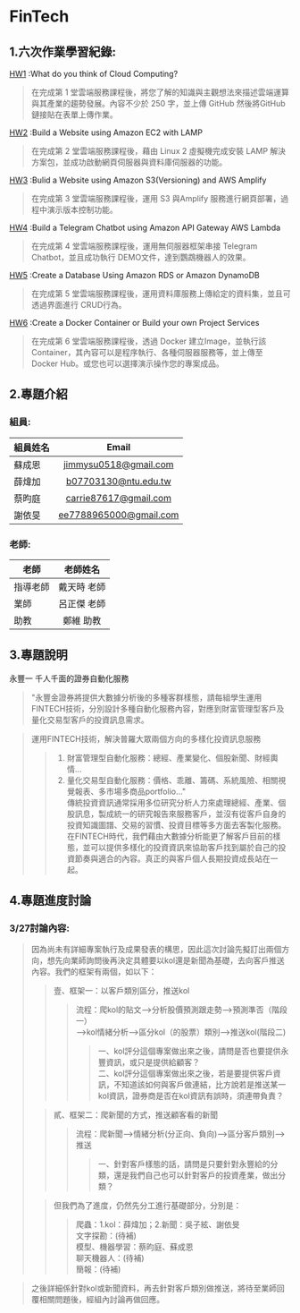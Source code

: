 # FinTech
## 1.六次作業學習紀錄:
[HW1](https://github.com/wzxaldrishine/FinTech/blob/main/HW1/HW1.md)   :What do you think of Cloud Computing?

> 在完成第 1 堂雲端服務課程後，將您了解的知識與主觀想法來描述雲端運算與其產業的趨勢發展。內容不少於 250 字，並上傳 GitHub 然後將GitHub 鏈接貼在表單上傳作業。

[HW2](https://github.com/wzxaldrishine/FinTech/blob/main/HW2/HW2.md)   :Build a Website using Amazon EC2 with LAMP

> 在完成第 2 堂雲端服務課程後，藉由 Linux 2 虛擬機完成安裝 LAMP 解決方案包，並成功啟動網頁伺服器與資料庫伺服器的功能。

[HW3](https://github.com/wzxaldrishine/FinTech/blob/main/HW3/HW3.md)   :Bulid a Website using Amazon S3(Versioning) and AWS Amplify

>在完成第 3 堂雲端服務課程後，運用 S3 與Amplify 服務進行網頁部署，過程中演示版本控制功能。

[HW4](https://github.com/wzxaldrishine/FinTech/blob/main/HW4/HW4.md)   :Build a Telegram Chatbot using Amazon API Gateway AWS Lambda

> 在完成第 4 堂雲端服務課程後，運用無伺服器框架串接 Telegram Chatbot，並且成功執行 DEMO文件，達到鸚鵡機器人的效果。

[HW5](https://github.com/wzxaldrishine/FinTech/blob/main/HW5/HW5.md)   :Create a Database Using Amazon RDS or Amazon DynamoDB

> 在完成第 5 堂雲端服務課程後，運用資料庫服務上傳給定的資料集，並且可透過界面進行 CRUD行為。

[HW6](https://github.com/wzxaldrishine/FinTech/blob/main/HW6/HW6.md)   :Create a Docker Container or Build your own Project Services

> 在完成第 6 堂雲端服務課程後，透過 Docker 建立Image，並執行該 Container，其內容可以是程序執行、各種伺服器服務等，並上傳至 Docker Hub。或您也可以選擇演示操作您的專案成品。
## 2.專題介紹
### 組員:
| 組員姓名  | Email |
| ------------- |:-------------:|
| 蘇成恩      | jimmysu0518@gmail.com     |
| 薛煒加      | b07703130@ntu.edu.tw    |
| 蔡昀庭      | carrie87617@gmail.com    |
| 謝依旻      | ee7788965000@gmail.com     |

### 老師:
|   老師  | 老師姓名  | 
| ------------- |:-------------:|
| 指導老師     |  戴天時 老師    |
|   業師    | 呂正傑 老師   |
|   助教     | 鄭維 助教    |

## 3.專題說明
永豐一 千人千面的證券自動化服務

> "永豐金證券將提供大數據分析後的多種客群樣態，請每組學生運用FINTECH技術，分別設計多種自動化服務內容，對應到財富管理型客戶及量化交易型客戶的投資訊息需求。 <br>

> 運用FINTECH技術，解決普羅大眾兩個方向的多樣化投資訊息服務 <br>
>> 1. 財富管理型自動化服務：總經、產業變化、個股新聞、財經輿情... <br>
>> 2. 量化交易型自動化服務：價格、乖離、籌碼、系統風險、相關視覺報表、多市場多商品portfolio..." <br>
> 傳統投資資訊通常採用多位研究分析人力來處理總經、產業、個股訊息，製成統一的研究報告來服務客戶，並沒有從客戶自身的投資知識圖譜、交易的習慣、投資目標等多方面去客製化服務。在FINTECH時代，我們藉由大數據分析能更了解客戶目前的樣態，並可以提供多樣化的投資資訊來協助客戶找到屬於自己的投資節奏與適合的內容。真正的與客戶個人長期投資成長站在一起。 <br>

## 4.專題進度討論
### 3/27討論內容:
> 因為尚未有詳細專案執行及成果發表的構思，因此這次討論先擬訂出兩個方向，想先向業師詢問後再決定具體要以kol還是新聞為基礎，去向客戶推送內容。我們的框架有兩個，如以下： <br>
>> 壹、框架一：以客戶類別區分，推送kol <br>
>>> 流程：爬kol的貼文—>分析股價預測跟走勢—>預測準否（階段一） <br>
>>> 	—>kol情緒分析—>區分kol（的股票）類別—>推送kol(階段二) <br>
>>>> 一、kol評分這個專案做出來之後，請問是否也要提供永豐資訊，或只是提供給顧客？ <br>
>>>> 二、kol評分這個專案做出來之後，若是要提供客戶資訊，不知道該如何與客戶做連結，比方說若是推送某一kol資訊，證券商是否在kol資訊有誤時，須連帶負責？
>
>> 貳、框架二：爬新聞的方式，推送顧客看的新聞 <br>
>>> 流程：爬新聞—>情緒分析(分正向、負向)—>區分客戶類別—>推送 <br>
>>>> 一、針對客戶樣態的話，請問是只要針對永豐給的分類，還是我們自己也可以針對客戶的投資產業，做出分類？ <br>
>
>> 但我們為了進度，仍然先分工進行基礎部分，分別是： <br>
>>> 爬蟲：1.kol：薛煒加；2.新聞：吳子絃、謝依旻 <br>
>>> 文字探勘：(待補) <br>
>>> 模型、機器學習：蔡昀庭、蘇成恩 <br>
>>> 聊天機器人：(待補) <br>
>>> 簡報：(待補) <br>

> 之後詳細係針對kol或新聞資料，再去針對客戶類別做推送，將待至業師回覆相關問題後，經組內討論再做回應。 <br>
